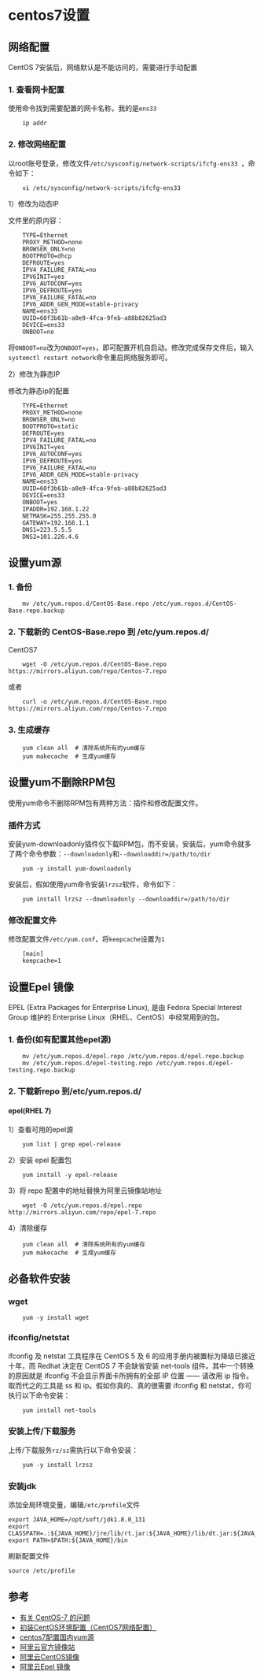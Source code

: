 # centos7设置

## 网络配置

CentOS 7安装后，网络默认是不能访问的，需要进行手动配置

### 1. 查看网卡配置

使用命令找到需要配置的网卡名称，我的是`ens33`

```shell
    ip addr
```

### 2. 修改网络配置

以root账号登录，修改文件`/etc/sysconfig/network-scripts/ifcfg-ens33 `，命令如下：

```shell
    vi /etc/sysconfig/network-scripts/ifcfg-ens33
```

1）修改为动态IP

文件里的原内容：

```properties
    TYPE=Ethernet
    PROXY_METHOD=none
    BROWSER_ONLY=no
    BOOTPROTO=dhcp
    DEFROUTE=yes
    IPV4_FAILURE_FATAL=no
    IPV6INIT=yes
    IPV6_AUTOCONF=yes
    IPV6_DEFROUTE=yes
    IPV6_FAILURE_FATAL=no
    IPV6_ADDR_GEN_MODE=stable-privacy
    NAME=ens33
    UUID=60f3b61b-a0e9-4fca-9feb-a88b82625ad3
    DEVICE=ens33
    ONBOOT=no
```

将`ONBOOT=no`改为`ONBOOT=yes`，即可配置开机自启动。修改完成保存文件后，输入`systemctl restart network`命令重启网络服务即可。

2）修改为静态IP

修改为静态ip的配置

```properties
    TYPE=Ethernet
    PROXY_METHOD=none
    BROWSER_ONLY=no
    BOOTPROTO=static
    DEFROUTE=yes
    IPV4_FAILURE_FATAL=no
    IPV6INIT=yes
    IPV6_AUTOCONF=yes
    IPV6_DEFROUTE=yes
    IPV6_FAILURE_FATAL=no
    IPV6_ADDR_GEN_MODE=stable-privacy
    NAME=ens33
    UUID=60f3b61b-a0e9-4fca-9feb-a88b82625ad3
    DEVICE=ens33
    ONBOOT=yes
    IPADDR=192.168.1.22
    NETMASK=255.255.255.0
    GATEWAY=192.168.1.1
    DNS1=223.5.5.5
    DNS2=101.226.4.6
```

## 设置yum源

### 1. 备份

```shell
    mv /etc/yum.repos.d/CentOS-Base.repo /etc/yum.repos.d/CentOS-Base.repo.backup
```

### 2. 下载新的 CentOS-Base.repo 到 /etc/yum.repos.d/

CentOS7

```shell
    wget -O /etc/yum.repos.d/CentOS-Base.repo https://mirrors.aliyun.com/repo/Centos-7.repo
```

或者

```shell
    curl -o /etc/yum.repos.d/CentOS-Base.repo https://mirrors.aliyun.com/repo/Centos-7.repo
```

### 3. 生成缓存

```shell
    yum clean all  # 清除系统所有的yum缓存
    yum makecache  # 生成yum缓存
```

## 设置yum不删除RPM包

使用yum命令不删除RPM包有两种方法：插件和修改配置文件。

### 插件方式

安装yum-downloadonly插件仅下载RPM包，而不安装，安装后，yum命令就多了两个命令参数：`--downloadonly`和`--downloaddir=/path/to/dir`

```shell
    yum -y install yum-downloadonly
```

安装后，假如使用yum命令安装`lrzsz`软件，命令如下：

```shell
    yum install lrzsz --downloadonly --downloaddir=/path/to/dir
```

### 修改配置文件

修改配置文件`/etc/yum.conf`，将`keepcache`设置为`1`

```properties
    [main]
    keepcache=1
```

## 设置Epel 镜像

EPEL (Extra Packages for Enterprise Linux), 是由 Fedora Special Interest Group 维护的 Enterprise Linux（RHEL、CentOS）中经常用到的包。

### 1. 备份(如有配置其他epel源)

```shell
    mv /etc/yum.repos.d/epel.repo /etc/yum.repos.d/epel.repo.backup
    mv /etc/yum.repos.d/epel-testing.repo /etc/yum.repos.d/epel-testing.repo.backup
```

### 2. 下载新repo 到/etc/yum.repos.d/

#### epel(RHEL 7)

1）查看可用的epel源

```shell
    yum list | grep epel-release
```

2）安装 epel 配置包

```shell
    yum install -y epel-release
```

3）将 repo 配置中的地址替换为阿里云镜像站地址

```shell
    wget -O /etc/yum.repos.d/epel.repo http://mirrors.aliyun.com/repo/epel-7.repo
```
4）清除缓存

```shell
    yum clean all  # 清除系统所有的yum缓存
    yum makecache  # 生成yum缓存
```


## 必备软件安装

### wget

```shell
    yum -y install wget
```

### ifconfig/netstat

ifconfig 及 netstat 工具程序在 CentOS 5 及 6 的应用手册内被置标为降级已接近十年，而 Redhat 决定在 CentOS 7 不会缺省安装 net-tools 组件。其中一个转换的原因就是 ifconfig 不会显示界面卡所拥有的全部 IP 位置 —— 请改用 ip 指令。取而代之的工具是 ss 和 ip。假如你真的、真的很需要 ifconfig 和 netstat，你可执行以下命令安装：

```shell
    yum install net-tools
```

### 安装上传/下载服务

上传/下载服务`rz/sz`需执行以下命令安装：

```shell
    yum -y install lrzsz
```

### 安装jdk

添加全局环境变量，编辑`/etc/profile`文件

```
export JAVA_HOME=/opt/soft/jdk1.8.0_131
export CLASSPATH=.:${JAVA_HOME}/jre/lib/rt.jar:${JAVA_HOME}/lib/dt.jar:${JAVA_HOME}/lib/tools.jar
export PATH=$PATH:${JAVA_HOME}/bin
```

刷新配置文件

```
source /etc/profile
```

## 参考

- [有关 CentOS-7 的问题](https://wiki.centos.org/zh/FAQ/CentOS7)
- [初装CentOS环境配置（CentOS7网络配置）](https://blog.csdn.net/loveyou388i/article/details/80797629)
- [centos7配置国内yum源](https://xiaojin21cen.blog.csdn.net/article/details/84726193)
- [阿里云官方镜像站](https://developer.aliyun.com/mirror/)
- [阿里云CentOS镜像](https://developer.aliyun.com/mirror/centos?spm=a2c6h.13651102.0.0.3e221b11QdYsDh)
- [阿里云Epel 镜像](https://developer.aliyun.com/mirror/epel?spm=a2c6h.13651102.0.0.1cb31b11kba1ZE)
